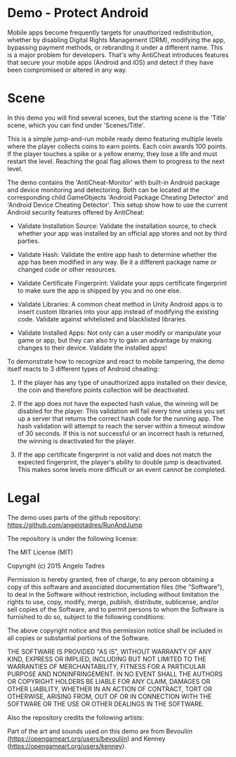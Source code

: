 # Demo - Protect Android

Mobile apps become frequently targets for unauthorized redistribution, whether by disabling Digital Rights Management (DRM), modifying the app, bypassing payment methods, or rebranding it under a different name. This is a major problem for developers. That's why AntiCheat introduces features that secure your mobile apps (Android and iOS) and detect if they have been compromised or altered in any way.

# Scene

In this demo you will find several scenes, but the starting scene is the 'Title' scene, which you can find under 'Scenes/Title'.

This is a simple jump-and-run mobile ready demo featuring multiple levels where the player collects coins to earn points. Each coin awards 100 points. If the player touches a spike or a yellow enemy, they lose a life and must restart the level. Reaching the goal flag allows them to progress to the next level.

The demo contains the 'AntiCheat-Monitor' with built-in Android package and device monitoring and detectoring. Both can be located at the corresponding child GameObjects 'Android Package Cheating Detector' and 'Android Device Cheating Detector'. This setup show how to use the current Android security features offered by AntiCheat:
- Validate Installation Source: Validate the installation source, to check whether your app was installed by an official app stores and not by third parties.

- Validate Hash: Validate the entire app hash to determine whether the app has been modified in any way. Be it a different package name or changed code or other resources. 

- Validate Certificate Fingerprint: Validate your apps certificate fingerprint to make sure the app is shipped by you and no one else.

- Validate Libraries: A common cheat method in Unity Android apps is to insert custom libraries into your app instead of modifying the existing code. Validate against whitelisted and blacklisted libraries.

- Validate Installed Apps: Not only can a user modify or manipulate your game or app, but they can also try to gain an advantage by making changes to their device. Validate the installed apps!

To demonstrate how to recognize and react to mobile tampering, the demo itself reacts to 3 different types of Android cheating:
1. If the player has any type of unauthorized apps installed on their device, the coin and therefore points collection will be deactivated.

2. If the app does not have the expected hash value, the winning will be disabled for the player. This validation will fail every time unless you set up a server that returns the correct hash code for the running app. The hash validation will attempt to reach the server within a timeout window of 30 seconds. If this is not successful or an incorrect hash is returned, the winning is deactivated for the player.

3. If the app certificate fingerprint is not valid and does not match the expected fingerprint, the player's ability to double jump is deactivated. This makes some levels more difficult or an event cannot be completed.

# Legal

The demo uses parts of the github repository: https://github.com/angelotadres/RunAndJump

The repository is under the following license:

The MIT License (MIT)

Copyright (c) 2015 Angelo Tadres

Permission is hereby granted, free of charge, to any person obtaining a copy
of this software and associated documentation files (the "Software"), to deal
in the Software without restriction, including without limitation the rights
to use, copy, modify, merge, publish, distribute, sublicense, and/or sell
copies of the Software, and to permit persons to whom the Software is
furnished to do so, subject to the following conditions:

The above copyright notice and this permission notice shall be included in all
copies or substantial portions of the Software.

THE SOFTWARE IS PROVIDED "AS IS", WITHOUT WARRANTY OF ANY KIND, EXPRESS OR
IMPLIED, INCLUDING BUT NOT LIMITED TO THE WARRANTIES OF MERCHANTABILITY,
FITNESS FOR A PARTICULAR PURPOSE AND NONINFRINGEMENT. IN NO EVENT SHALL THE
AUTHORS OR COPYRIGHT HOLDERS BE LIABLE FOR ANY CLAIM, DAMAGES OR OTHER
LIABILITY, WHETHER IN AN ACTION OF CONTRACT, TORT OR OTHERWISE, ARISING FROM,
OUT OF OR IN CONNECTION WITH THE SOFTWARE OR THE USE OR OTHER DEALINGS IN THE
SOFTWARE.

Also the repository credits the following artists:

Part of the art and sounds used on this demo are from Bevouliin (https://opengameart.org/users/bevouliin) and Kenney (https://opengameart.org/users/kenney).